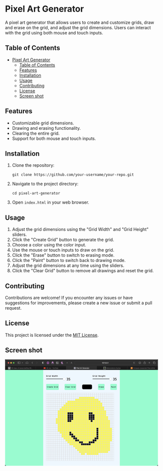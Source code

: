 # Pixel Art Generator

A pixel art generator that allows users to create and customize grids, draw and erase on the grid, and adjust the grid dimensions. Users can interact with the grid using both mouse and touch inputs.

## Table of Contents
- [Pixel Art Generator](#pixel-art-generator)
  - [Table of Contents](#table-of-contents)
  - [Features](#features)
  - [Installation](#installation)
  - [Usage](#usage)
  - [Contributing](#contributing)
  - [License](#license)
  - [Screen shot](#screen-shot)

## Features

- Customizable grid dimensions.
- Drawing and erasing functionality.
- Clearing the entire grid.
- Support for both mouse and touch inputs.

## Installation

1. Clone the repository:
   ```
   git clone https://github.com/your-username/your-repo.git
   ```

2. Navigate to the project directory:
   ```
   cd pixel-art-generator
   ```

3. Open `index.html` in your web browser.

## Usage

1. Adjust the grid dimensions using the "Grid Width" and "Grid Height" sliders.
2. Click the "Create Grid" button to generate the grid.
3. Choose a color using the color input.
4. Use the mouse or touch inputs to draw on the grid.
5. Click the "Erase" button to switch to erasing mode.
6. Click the "Paint" button to switch back to drawing mode.
7. Adjust the grid dimensions at any time using the sliders.
8. Click the "Clear Grid" button to remove all drawings and reset the grid.

## Contributing

Contributions are welcome! If you encounter any issues or have suggestions for improvements, please create a new issue or submit a pull request.

## License

This project is licensed under the [MIT License](LICENSE).

## Screen shot
![Example Image](/screenShot.jpeg)
